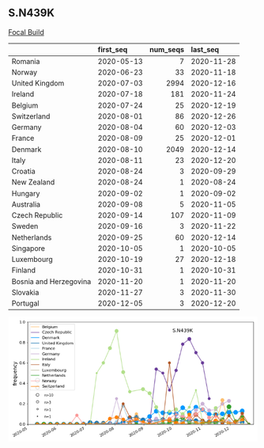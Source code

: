 

## S.N439K
[Focal Build](https://nextstrain.org/groups/neherlab/ncov/S.N439K?f_region=Europe)

|                        | first_seq   |   num_seqs | last_seq   |
|:-----------------------|:------------|-----------:|:-----------|
| Romania                | 2020-05-13  |          7 | 2020-11-28 |
| Norway                 | 2020-06-23  |         33 | 2020-11-18 |
| United Kingdom         | 2020-07-03  |       2994 | 2020-12-16 |
| Ireland                | 2020-07-18  |        181 | 2020-11-24 |
| Belgium                | 2020-07-24  |         25 | 2020-12-19 |
| Switzerland            | 2020-08-01  |         86 | 2020-12-26 |
| Germany                | 2020-08-04  |         60 | 2020-12-03 |
| France                 | 2020-08-09  |         25 | 2020-12-01 |
| Denmark                | 2020-08-10  |       2049 | 2020-12-14 |
| Italy                  | 2020-08-11  |         23 | 2020-12-20 |
| Croatia                | 2020-08-24  |          3 | 2020-09-29 |
| New Zealand            | 2020-08-24  |          1 | 2020-08-24 |
| Hungary                | 2020-09-02  |          1 | 2020-09-02 |
| Australia              | 2020-09-08  |          5 | 2020-11-05 |
| Czech Republic         | 2020-09-14  |        107 | 2020-11-09 |
| Sweden                 | 2020-09-16  |          3 | 2020-11-22 |
| Netherlands            | 2020-09-25  |         60 | 2020-12-14 |
| Singapore              | 2020-10-05  |          1 | 2020-10-05 |
| Luxembourg             | 2020-10-19  |         27 | 2020-12-18 |
| Finland                | 2020-10-31  |          1 | 2020-10-31 |
| Bosnia and Herzegovina | 2020-11-20  |          1 | 2020-11-20 |
| Slovakia               | 2020-11-27  |          3 | 2020-11-30 |
| Portugal               | 2020-12-05  |          3 | 2020-12-20 |

![Overall trends S.N439K](/overall_trends_figures/overall_trends_S.N439K.png)